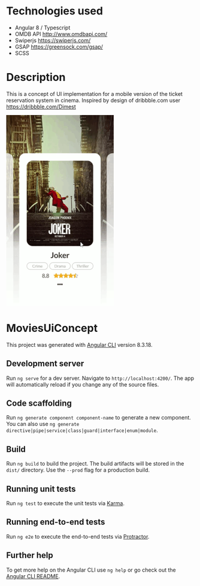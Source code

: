 # Technologies used

- Angular 8 / Typescript
- OMDB API http://www.omdbapi.com/ 
- Swiperjs https://swiperjs.com/
- GSAP https://greensock.com/gsap/
- SCSS

# Description

This is a concept of UI implementation for a mobile version of the ticket reservation system in cinema. 
Inspired by design of dribbble.com user https://dribbble.com/Dimest

![](UI-concept.gif)

# MoviesUiConcept

This project was generated with [Angular CLI](https://github.com/angular/angular-cli) version 8.3.18.

## Development server

Run `ng serve` for a dev server. Navigate to `http://localhost:4200/`. The app will automatically reload if you change any of the source files.

## Code scaffolding

Run `ng generate component component-name` to generate a new component. You can also use `ng generate directive|pipe|service|class|guard|interface|enum|module`.

## Build

Run `ng build` to build the project. The build artifacts will be stored in the `dist/` directory. Use the `--prod` flag for a production build.

## Running unit tests

Run `ng test` to execute the unit tests via [Karma](https://karma-runner.github.io).

## Running end-to-end tests

Run `ng e2e` to execute the end-to-end tests via [Protractor](http://www.protractortest.org/).

## Further help

To get more help on the Angular CLI use `ng help` or go check out the [Angular CLI README](https://github.com/angular/angular-cli/blob/master/README.md).
